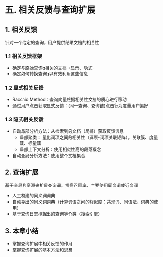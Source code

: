 # 五. 相关反馈与查询扩展

## 1. 相关反馈
针对一个给定的查询，用户提供结果文档的相关性

### 1.1 相关反馈框架
- 确定与原始查询q相关的文档（显示、隐式）
- 确定如何转换查询q以有效利用这些信息

### 1.2 显式相关反馈
- Racchio Method：查询向量根据相关性文档的质心进行移动
- 通过用户点击获取显式反馈：(同一查询、查询链)点击行为度量用户偏好

### 1.3 隐式相关反馈

- 自动局部分析方法：从检索到的文档（局部）获取反馈信息
	- 局部聚类：	量化词项之间的相关性（词项-词项关联矩阵）。关联簇、度量簇、标量簇
	- 局部上下文分析：使用相似性高的段落概念
- 自动全局分析方法：使用整个文档集合

## 2. 查询扩展
基于全局的资源来扩展查询词，提高召回率，主要使用同义词或近义词

- 人工构建的同义词词典
- 自动导出的同义词词典（计算词语之间的相似度：共现词、同语法，词典的使用）
- 基于查询日志挖掘出的查询等价类（搜索引擎）

## 3. 本章小结
- 掌握查询扩展中相关反馈的作用
- 掌握查询扩展的基本方法和思想


